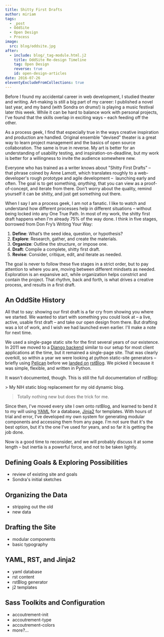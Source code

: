```yaml
---
title: Shitty First Drafts
author: miriam
tags:
  - _post
  - OddSite
  - Open Design
  - Process
image:
  src: blog/oddsite.jpg
after:
  - include: blog/_tag-module.html.j2
    title: OddSite Re-design Timeline
    tag: Open Design
    reverse: true
    id: open-design-articles
date: 2016-07-26
eleventyExcludeFromCollections: true
---
```


Before I found my accidental career in web development, I studied
theater and writing. Art-making is still a big part of my career: I
published a novel last year, and my band (with Sondra on drums!) is
playing a music festival later this week. While it can be hard to
balance work with personal projects, I've found that the skills overlap
in exciting ways – each feeding off the other.

As a process geek, I find that especially true in the ways creative
inspiration and production are handled. Original ensemble "devised"
theater is a great way to learn project management and the basics of
open source collaboration. The same is true in reverse. My art is better
for an understanding of usability testing, and inspiration-on-deadline,
but my work is better for a willingness to invite the audience somewhere
new.

Everyone who has trained as a writer knows about "Shitty First Drafts" –
that phrase coined by Anne Lamott, which translates roughly to a
web-developer's rough prototype and agile development –  launching early
and often. The goal is to get something, *anything*, that you can view
as a proof-of-concept, and iterate from there. Don't worry about the
quality, remind yourself it can be shitty, and just get something out
there.

When I say I am a process geek, I am not a fanatic. I like to watch and
understand how different processes help in different situations –
without being locked into any One True Path. In most of my work, the
shitty first draft happens when I'm already 75% of the way done. I think
in five stages, borrowed from Don Fry’s Writing Your Way:

1.  **Define**: What’s the seed idea, question, or hypothesis?
2.  **Explore**: Research, gather, and create the materials.
3.  **Organize**: Outline the structure, or impose one.
4.  **Draft**: Compile a complete, shitty first draft.
5.  **Revise**: Consider, critique, edit, and iterate as needed.

The goal is never to follow these five stages in a strict order, but to
pay attention to where you are, moving between different mindsets as
needed. Exploration is an expansive act, while organization helps
constrict and contain the project. That rhythm, back and forth, is what
drives a creative process, and results in a first draft.

## An OddSite History

All that to say: showing our first draft is a far cry from showing you
where we started. We wanted to start with something you could look at –
a live, active, usable first draft – and take our open design from
there. But drafting was a lot of work, and I wish we had launched even
earlier. I'll make a note for next time.

We used a single-page static site for the first several years of our
existence. In 2011 we moved to a [Django backend] similar to our setup
for most client applications at the time, but it remained a single-page
site. That was clearly overkill, so within a year we were looking at
python static-site generators – briefly using [Pelican] before we
[landed on][] [rstBlog]. We picked it because it was simple, flexible,
and written in Python.

It wasn't documented, though. This is still the full documentation of
rstBlog:

&gt; My NIH static blog replacement for my old dynamic blog.

> Totally nothing new but does the trick for me.

Since then, I've moved every site I own onto rstBlog, and learned to
bend it to my will using [YAML] for a database, [Jinja2] for templates.
With hours of trial and error, I've developed my own system for
generating modular components and accessing them from any page. I'm not
sure that it's the best option, but it's the one I've used for years,
and so far it is getting the job done.

Now is a good time to reconsider, and we will probably discuss it at
some length – but inertia is a powerful force, and not to be taken
lightly.

  [Django backend]: https://github.com/oddbird/oddsite/tree/1cffc8c20fce0a22d8cd6f3cc32046ca36ff5e7b
  [Pelican]: http://docs.getpelican.com/
  [landed on]: https://github.com/oddbird/oddsite/tree/b776a68889234429de054547734ac0d2591a3f60
  [rstBlog]: https://github.com/mitsuhiko/rstblog
  [YAML]: http://yaml.org/
  [Jinja2]: http://jinja.pocoo.org/

## Defining Goals & Exploring Possibilities

-   review of existing site and goals
-   Sondra's initial sketches

## Organizing the Data

-   stripping out the old
-   new data

## Drafting the Site

-   modular components
-   basic typography

## YAML, RST, and Jinja2

-   yaml database
-   rst content
-   rstBlog generator
-   j2 templates

## Sass Toolkits and Configuration

-   accoutrement-init
-   accoutrement-type
-   accoutrement-colors
-   more?…
